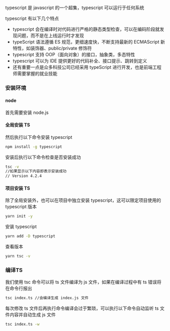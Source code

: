 ## 

typescript 是 javascript 的一个超集，typescript 可以运行于任何系统


typescript 有以下几个特点

* typescript 会在编译时对代码进行严格的静态类型检查，可以在编码阶段就发现问题，而不是在上线运行时才发现
* typeScript 语法遵循 ES 规范，更细速度快，不断支持最新的 ECMAScript 新特性，如装饰器、public/private 修饰符
* typescript 支持 OOP（面向对象）的接口，抽象类，多态特性
* typescript 可以为 IDE 提供更好的代码补全、接口提示、跳转到定义
* 还有重要一点是众多科技公司已经采用 typeScript 进行开发，也是前端工程师需要掌握的就业技能

### 安装环境

#### node

首先需要安装 node.js

#### 全局安装 TS

然后执行以下命令安装 typescript

```sh
npm install -g typescript
```
安装后执行以下命令检查是否安装成功

```sh
tsc -v
//如果显示以下内容即表示安装成功
// Version 4.2.4
```

#### 项目安装 TS

除了全局安装外，也可以在项目中独立安装 typescript，这可以限定项目使用的 typescript 版本

```sh
yarn init -y
```

安装 typescript

```sh
yarn add -D typescript
```

查看版本

```sh
yarn tsc -v
```

### 编译TS

我们使用 tsc 命令可以将 ts 文件编译为 js 文件，如果在编译过程中有 ts 错误将在命令行报出

```sh
tsc index.ts //会编译生成 index.js 文件
```

每次修改 ts 文件后再执行命令编译会过于繁琐，可以执行以下命令自动监听 ts 文件内容并自动生成 js 文件

```sh
tsc index.ts -w
```